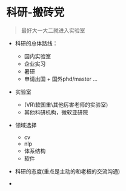 # 科研-搬砖党

> 最好大一大二就进入实验室

* 科研的总体路线：

  * 国内实验室
  * 企业实习
  * 暑研
  * 申请出国 + 国外phd/master ...
* 实验室

  * \(VR\软国重\其他厉害老师的实验室\)
  * 其他科研机构，微软亚研院
* 领域选择

  * cv
  * nlp
  * 体系结构
  * 软件
* 科研的态度\(重点是主动的和老板的交流沟通\)
*
